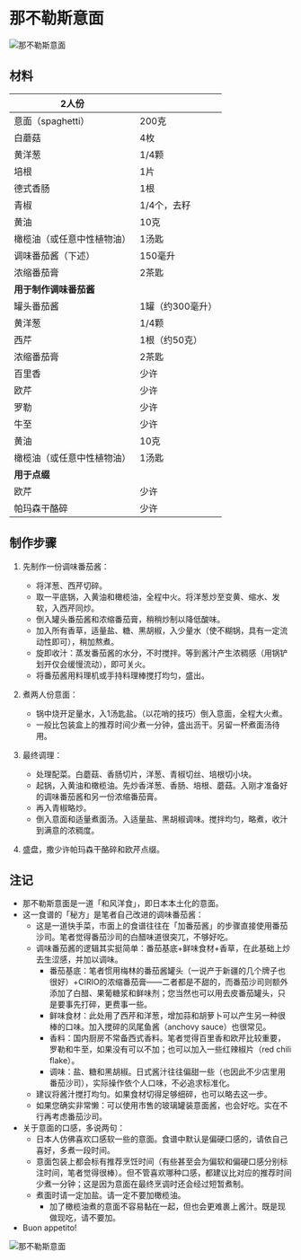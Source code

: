# 那不勒斯意面

![那不勒斯意面](Images\那不勒斯意面_2.jpg)



## 材料

| 2人份                      |                  |
| -------------------------- | ---------------- |
| 意面（spaghetti）          | 200克            |
| 白蘑菇                     | 4枚              |
| 黄洋葱                     | 1/4颗            |
| 培根                       | 1片              |
| 德式香肠                   | 1根              |
| 青椒                       | 1/4个，去籽      |
| 黄油                       | 10克             |
| 橄榄油（或任意中性植物油） | 1汤匙            |
| 调味番茄酱（下述）         | 150毫升          |
| 浓缩番茄膏                 | 2茶匙            |
| **用于制作调味番茄酱**     |                  |
| 罐头番茄酱                 | 1罐（约300毫升） |
| 黄洋葱                     | 1/4颗            |
| 西芹                       | 1根（约50克）    |
| 浓缩番茄膏                 | 2茶匙            |
| 百里香                     | 少许             |
| 欧芹                       | 少许             |
| 罗勒                       | 少许             |
| 牛至                       | 少许             |
| 黄油                       | 10克             |
| 橄榄油（或任意中性植物油） | 1汤匙            |
| **用于点缀**               |                  |
| 欧芹                       | 少许             |
| 帕玛森干酪碎               | 少许             |



## 制作步骤

1. 先制作一份调味番茄酱：
   - 将洋葱、西芹切碎。
   - 取一平底锅，入黄油和橄榄油，全程中火。将洋葱炒至变黄、缩水、发软，入西芹同炒。
   - 倒入罐头番茄酱和浓缩番茄膏，稍稍炒制以降低酸味。
   - 加入所有香草，适量盐、糖、黑胡椒，入少量水（使不糊锅，具有一定流动性即可），稍加熬煮。
   - 旋即收汁：蒸发番茄酱的水分，不时搅拌。等到酱汁产生浓稠感（用锅铲划开仅会缓慢流动），即可关火。
   - 将番茄酱用料理机或手持料理棒搅打均匀，盛出。

2. 煮两人份意面：
   - 锅中烧开足量水，入1汤匙盐。（以花哨的技巧）倒入意面，全程大火煮。
   - 一般比包装盒上的推荐时间少煮一分钟，盛出沥干。另留一杯煮面汤待用。
3. 最终调理：
   - 处理配菜。白蘑菇、香肠切片，洋葱、青椒切丝、培根切小块。
   - 起锅，入黄油和橄榄油。先炒香洋葱、香肠、培根、蘑菇。入刚才准备好的调味番茄酱和另一份浓缩番茄膏。
   - 再入青椒略炒。
   - 倒入意面和适量煮面汤。入适量盐、黑胡椒调味。搅拌均匀，略煮，收汁到满意的浓稠度。

4. 盛盘，撒少许帕玛森干酪碎和欧芹点缀。



## 注记

- 那不勒斯意面是一道「和风洋食」，即日本本土化的意面。
- 这一食谱的「秘方」是笔者自己改进的调味番茄酱：
  - 这是一道快手菜，市面上的食谱往往在「加番茄酱」的步骤直接使用番茄沙司。笔者觉得番茄沙司的白醋味道很突兀，不够好吃。
  - 调味番茄酱的逻辑其实挺简单：番茄基底+鲜味食材+香草，在此基础上炒去生涩感，并加以调味。
    - 番茄基底：笔者惯用梅林的番茄酱罐头（一说产于新疆的几个牌子也很好）+CIRIO的浓缩番茄膏——二者都是不甜的，而番茄沙司则额外添加了白醋、果葡糖浆和鲜味剂；您当然也可以用去皮番茄罐头，只是要事先打碎，更费事一些。
    - 鲜味食材：此处用了西芹和洋葱，增加蒜和胡萝卜可以产生另一种很棒的口味。加入搅碎的凤尾鱼酱（anchovy sauce）也很常见。
    - 香料：国内厨房不常备西式香料。笔者觉得百里香和欧芹比较重要，罗勒和牛至，如果没有可以不加；也可以加入一些红辣椒片（red chili flake）。
    - 调味：盐、糖和黑胡椒。日式酱汁往往偏甜一些（也因此不少店里用番茄沙司），实际操作依个人口味，不必追求标准化。
  - 建议将酱汁搅打均匀。如果食材切得足够细碎，也可以略去这一步。
  - 如果您确实非常懒：可以使用市售的玻璃罐装意面酱，也会好吃。实在不行再考虑番茄沙司。
- 关于意面的口感，多说两句：
  - 日本人仿佛喜欢口感软一些的意面。食谱中默认是偏硬口感的，请依自己喜好，多煮一段时间。
  - 意面包装上都会标有推荐烹饪时间（有些甚至会为偏软和偏硬口感分别标注时间，笔者觉得很棒）。但不管喜欢哪种口感，都建议比对应的推荐时间少煮一分钟；这是因为意面在最终烹调时还会经过短暂煮制。
  - 煮面时请一定加盐。请一定不要加橄榄油。
    - 加了橄榄油煮的意面不容易黏在一起，但也会更难裹上酱汁。既是现做现吃，请不要加。
- Buon appetito!



![那不勒斯意面](Images\那不勒斯意面.jpg)

